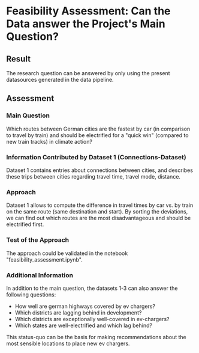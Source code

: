 # Feasibility Assessment: Can the Data answer the Project's Main Question?

## Result
The research question can be answered by only using the present datasources generated in the data pipeline.

## Assessment

### Main Question
Which routes between German cities are the fastest by car (in comparison to travel by train) and should be electrified for a "quick win" (compared to new train tracks) in climate action?

### Information Contributed by Dataset 1 (Connections-Dataset)
Dataset 1 contains entries about connections between cities, and describes these trips between cities regarding travel time, travel mode, distance.

### Approach

Dataset 1 allows to compute the difference in travel times by car vs. by train on the same route (same destination and start). By sorting the deviations, we can find out which routes are the most disadvantageous and should be electrified first.

### Test of the Approach
The approach could be validated in the notebook "feasibility_assessment.ipynb".

### Additional Information
In addition to the main question, the datasets 1-3 can also answer the following questions:

- How well are german highways covered by ev chargers?
- Which districts are lagging behind in development?
- Which districts are exceptionally well-covered in ev-chargers?
- Which states are well-electrified and which lag behind?

This status-quo can be the basis for making recommendations about the most sensible locations to place new ev chargers. 
